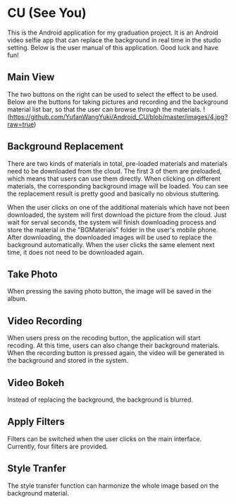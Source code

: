 # CU (See You)

This is the Android application for my graduation project. It is an Android video selfie app that can replace the background in real time in the studio setting. Below is the user manual of this application. Good luck and have fun!

## Main View
The two buttons on the right can be used to select the effect to be used. Below are the buttons for taking pictures and recording and the background material list bar, so that the user can browse through the materials. 
!(https://github.com/YufanWangYuki/Android_CU/blob/master/images/4.jpg?raw=true)


## Background Replacement
There are two kinds of materials in total, pre-loaded materials and materials need to be downloaded from the cloud. The first 3 of them are preloaded, which means that users can use them directly. When clicking on different materials, the corresponding background image will be loaded. You can see the replacement result is pretty good and basically no obvious stuttering.

When the user clicks on one of the additional materials which have not been downloaded, the system will first download the picture from the cloud. Just wait for serval seconds, the system will finish downloading process and store the material in the "BGMaterials" folder in the user's mobile phone. After downloading, the downloaded images will be used to replace the background automatically. When the user clicks the same element next time, it does not need to be downloaded again.

## Take Photo
When pressing the saving photo button, the image will be saved in the album. 

## Video Recording
When users press on the recoding button, the application will start recoding. At this time, users can also change their background materials. When the recording button is pressed again, the video will be generated in the background and stored in the system.

## Video Bokeh
Instead of replacing the background, the background is blurred.

## Apply Filters
Filters can be switched when the user clicks on the main interface. Currently, four filters are provided.

## Style Tranfer
The style transfer function can harmonize the whole image based on the background material.

